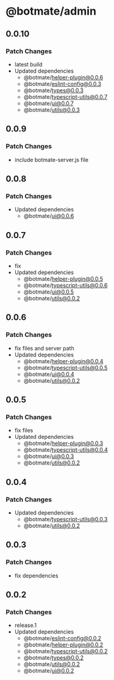 # @botmate/admin

## 0.0.10

### Patch Changes

- latest build
- Updated dependencies
  - @botmate/helper-plugin@0.0.6
  - @botmate/eslint-config@0.0.3
  - @botmate/types@0.0.3
  - @botmate/typescript-utils@0.0.7
  - @botmate/ui@0.0.7
  - @botmate/utils@0.0.3

## 0.0.9

### Patch Changes

- include botmate-server.js file

## 0.0.8

### Patch Changes

- Updated dependencies
  - @botmate/ui@0.0.6

## 0.0.7

### Patch Changes

- fix
- Updated dependencies
  - @botmate/helper-plugin@0.0.5
  - @botmate/typescript-utils@0.0.6
  - @botmate/ui@0.0.5
  - @botmate/utils@0.0.2

## 0.0.6

### Patch Changes

- fix files and server path
- Updated dependencies
  - @botmate/helper-plugin@0.0.4
  - @botmate/typescript-utils@0.0.5
  - @botmate/ui@0.0.4
  - @botmate/utils@0.0.2

## 0.0.5

### Patch Changes

- fix files
- Updated dependencies
  - @botmate/helper-plugin@0.0.3
  - @botmate/typescript-utils@0.0.4
  - @botmate/ui@0.0.3
  - @botmate/utils@0.0.2

## 0.0.4

### Patch Changes

- Updated dependencies
  - @botmate/typescript-utils@0.0.3
  - @botmate/utils@0.0.2

## 0.0.3

### Patch Changes

- fix dependencies

## 0.0.2

### Patch Changes

- release.1
- Updated dependencies
  - @botmate/eslint-config@0.0.2
  - @botmate/helper-plugin@0.0.2
  - @botmate/typescript-utils@0.0.2
  - @botmate/types@0.0.2
  - @botmate/utils@0.0.2
  - @botmate/ui@0.0.2

